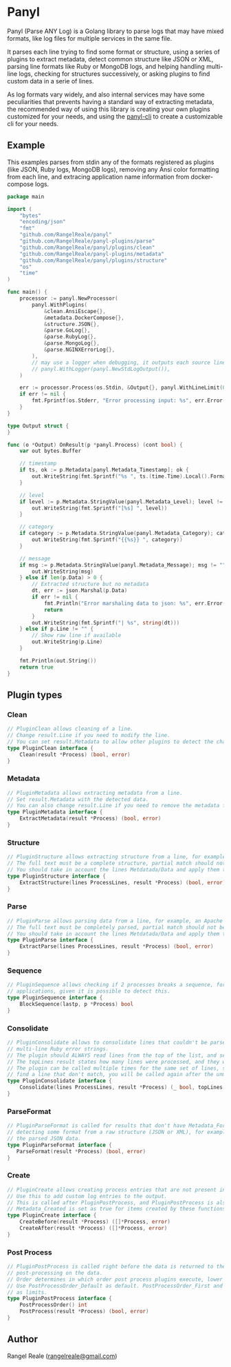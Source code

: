 # Panyl

Panyl (Parse ANY Log) is a Golang library to parse logs that may have mixed formats,
like log files for multiple services in the same file.

It parses each line trying to find some format or structure, using a series of plugins to extract metadata,
detect common structure like JSON or XML, parsing line formats like Ruby or MongoDB logs,
and helping handling multi-line logs, checking for structures successively, or asking plugins to find custom data 
in a serie of lines.

As log formats vary widely, and also internal services may have some peculiarities that prevents having a standard
way of extracting metadata, the recommended way of using this library is creating your
own plugins customized for your needs, and using the [panyl-cli](https://github.com/RangelReale/panyl-cli) to create a
customizable cli for your needs.

## Example

This examples parses from stdin any of the formats registered as plugins (like JSON, Ruby logs, MongoDB logs), removing 
any Ansi color formatting from each line, and extracing application name information from docker-compose logs.

```go
package main

import (
    "bytes"
    "encoding/json"
    "fmt"
    "github.com/RangelReale/panyl"
    "github.com/RangelReale/panyl-plugins/parse"
    "github.com/RangelReale/panyl/plugins/clean"
    "github.com/RangelReale/panyl-plugins/metadata"
    "github.com/RangelReale/panyl/plugins/structure"
    "os"
    "time"
)

func main() {
    processor := panyl.NewProcessor(
        panyl.WithPlugins(
            &clean.AnsiEscape{},
            &metadata.DockerCompose{},
            &structure.JSON{},
            &parse.GoLog{},
            &parse.RubyLog{},
            &parse.MongoLog{},
            &parse.NGINXErrorLog{},
        ),
        // may use a logger when debugging, it outputs each source line and parsed processes
        // panyl.WithLogger(panyl.NewStdLogOutput()),
    )

    err := processor.Process(os.Stdin, &Output{}, panyl.WithLineLimit(0, 100))
    if err != nil {
        fmt.Fprintf(os.Stderr, "Error processing input: %s", err.Error())
    }
}

type Output struct {
}

func (o *Output) OnResult(p *panyl.Process) (cont bool) {
    var out bytes.Buffer

    // timestamp
    if ts, ok := p.Metadata[panyl.Metadata_Timestamp]; ok {
        out.WriteString(fmt.Sprintf("%s ", ts.(time.Time).Local().Format("2006-01-02 15:04:05.000")))
    }

    // level
    if level := p.Metadata.StringValue(panyl.Metadata_Level); level != "" {
        out.WriteString(fmt.Sprintf("[%s] ", level))
    }

    // category
    if category := p.Metadata.StringValue(panyl.Metadata_Category); category != "" {
        out.WriteString(fmt.Sprintf("{{%s}} ", category))
    }

    // message
    if msg := p.Metadata.StringValue(panyl.Metadata_Message); msg != "" {
        out.WriteString(msg)
    } else if len(p.Data) > 0 {
        // Extracted structure but no metadata
        dt, err := json.Marshal(p.Data)
        if err != nil {
            fmt.Println("Error marshaling data to json: %s", err.Error())
            return
        }
        out.WriteString(fmt.Sprintf("| %s", string(dt)))
    } else if p.Line != "" {
        // Show raw line if available
        out.WriteString(p.Line)
    }

    fmt.Println(out.String())
    return true
}
```

## Plugin types

### Clean

```go
// PluginClean allows cleaning of a line.
// Change result.Line if you need to modify the line.
// You can set result.Metadata to allow other plugins to detect the change.
type PluginClean interface {
    Clean(result *Process) (bool, error)
}
```

### Metadata

```go
// PluginMetadata allows extracting metadata from a line.
// Set result.Metadata with the detected data.
// You can also change result.Line if you need to remove the metadata from the line.
type PluginMetadata interface {
    ExtractMetadata(result *Process) (bool, error)
}
```

### Structure

```go
// PluginStructure allows extracting structure from a line, for example, JSON or XML.
// The full text must be a complete structure, partial match should not be supported.
// You should take in account the lines Metdatada/Data and apply them to result at your convenience.
type PluginStructure interface {
    ExtractStructure(lines ProcessLines, result *Process) (bool, error)
}
```

### Parse

```go
// PluginParse allows parsing data from a line, for example, an Apache log format, a Ruby log format, etc.
// The full text must be completely parsed, partial match should not be supported.
// You should take in account the lines Metdatada/Data and apply them to result at your convenience.
type PluginParse interface {
    ExtractParse(lines ProcessLines, result *Process) (bool, error)
}
```

### Sequence

```go
// PluginSequence allows checking if 2 processes breaks a sequence, for example, if they belong to different
// applications, given it is possible to detect this.
type PluginSequence interface {
    BlockSequence(lastp, p *Process) bool
}
```

### Consolidate

```go
// PluginConsolidate allows to consolidate lines that couldn't be parsed by any plugin, like for example,
// multi-line Ruby error strings.
// The plugin should ALWAYS read lines from the top of the list, and set data in result about them.
// The topLines result states how many lines were processed, and they will be removed from future calls.
// The plugin can be called multiple times for the same set of lines, so don't try to detect more if you
// find a line that don't match, you will be called again after the unmatched line.
type PluginConsolidate interface {
    Consolidate(lines ProcessLines, result *Process) (_ bool, topLines int, _ error)
}
```

### ParseFormat

 ```go
// PluginParseFormat is called for results that don't have Metadata_Format set, so it allows
// detecting some format from a raw structure (JSON or XML), for example, detecting the Apache log format from
// the parsed JSON data.
type PluginParseFormat interface {
    ParseFormat(result *Process) (bool, error)
}
```

### Create

```go
// PluginCreate allows creating process entries that are not present in the log file.
// Use this to add custom log entries to the output.
// This is called after PluginPostProcess, and PluginPostProcess is also called for each item.
// Metadata_Created is set as true for items created by these functions.
type PluginCreate interface {
    CreateBefore(result *Process) ([]*Process, error)
    CreateAfter(result *Process) ([]*Process, error)
}
```

### Post Process

```go
// PluginPostProcess is called right before the data is returned to the user, so it allows to do any final
// post-processing on the data.
// Order determines in which order post process plugins execute, lower execute first than higher.
// Use PostProcessOrder_Default as default. PostProcessOrder_First and PostProcessOrder_Last should be used
// as limits.
type PluginPostProcess interface {
    PostProcessOrder() int
    PostProcess(result *Process) (bool, error)
}
```

## Author

Rangel Reale (rangelreale@gmail.com)

